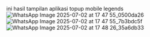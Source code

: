 ini hasil tampilan aplikasi topup mobile legends
![WhatsApp Image 2025-07-02 at 17 47 55_0500da26](https://github.com/user-attachments/assets/5c186ea8-759e-4e1c-89e3-4bfd2c9aae87)
![WhatsApp Image 2025-07-02 at 17 47 55_7b3bdc5f](https://github.com/user-attachments/assets/da74cffc-c4ff-4799-b068-f11bc5390e88)
![WhatsApp Image 2025-07-02 at 17 48 26_35a6db33](https://github.com/user-attachments/assets/ce0a3887-08ba-4a1a-b838-076fd62ca088)
